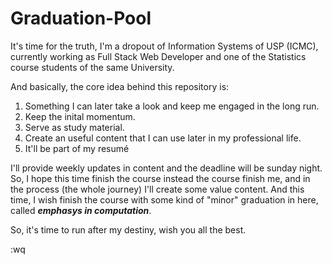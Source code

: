 # Graduation-Pool
It's time for the truth, I'm a dropout of Information Systems of USP (ICMC), currently working as Full Stack Web Developer and one of the Statistics course students of the same University.

And basically, the core idea behind this repository is:

1. Something I can later take a look and keep me engaged in the long run.
2. Keep the inital momentum.
3. Serve as study material.
4. Create an useful content that I can use later in my professional life.
5. It'll be part of my resumé

I'll provide weekly updates in content and the deadline will be sunday night.  So, I hope this time finish the course instead the course finish me, and in the process (the whole journey) I'll create some value content. And this time, I wish finish the course with some kind of "minor" graduation in here, called **_emphasys in computation_**.

So, it's time to run after my destiny, wish you all the best.

:wq

